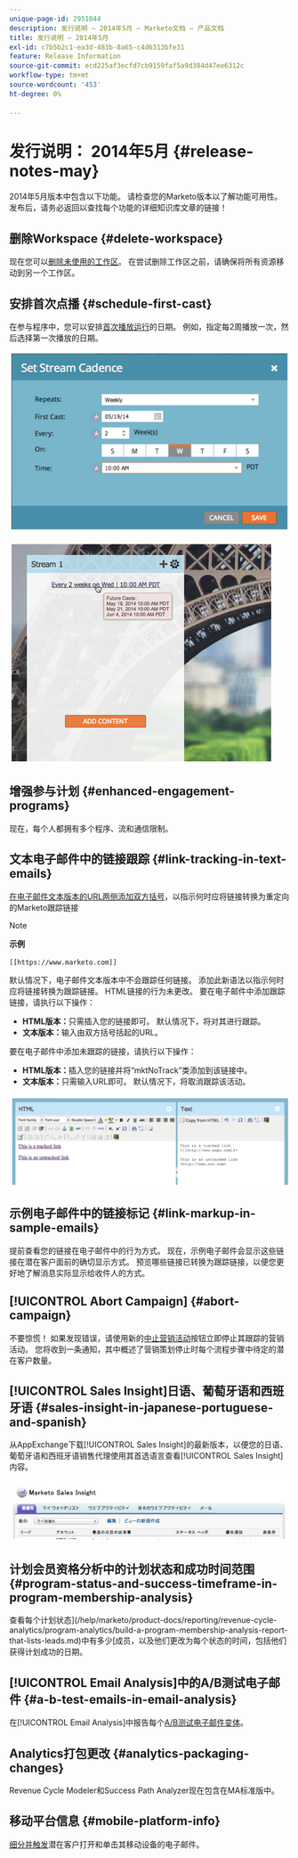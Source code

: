 ```yaml
---
unique-page-id: 2951044
description: 发行说明 — 2014年5月 — Marketo文档 — 产品文档
title: 发行说明 — 2014年5月
exl-id: c7b5b2c1-ea3d-483b-8a65-c4d6313bfe31
feature: Release Information
source-git-commit: ecd225af3ecfd7cb9159faf5a9d384d47ee6312c
workflow-type: tm+mt
source-wordcount: '453'
ht-degree: 0%

---
```


# 发行说明： 2014年5月 {#release-notes-may}

2014年5月版本中包含以下功能。 请检查您的Marketo版本以了解功能可用性。 发布后，请务必返回以查找每个功能的详细知识库文章的链接！

## 删除Workspace {#delete-workspace}

现在您可以[删除未使用的工作区](/help/marketo/product-docs/administration/workspaces-and-person-partitions/delete-a-workspace.md)。 在尝试删除工作区之前，请确保将所有资源移动到另一个工作区。

## 安排首次点播 {#schedule-first-cast}

在参与程序中，您可以安排[首次播放运行](/help/marketo/product-docs/email-marketing/drip-nurturing/engagement-program-streams/set-stream-cadence.md)的日期。 例如，指定每2周播放一次，然后选择第一次播放的日期。

![](assets/image2014-9-22-11-3a57-3a36.png)

![](assets/image2014-9-22-11-3a57-3a54.png)

## 增强参与计划 {#enhanced-engagement-programs}

现在，每个人都拥有多个程序、流和通信限制。

## 文本电子邮件中的链接跟踪 {#link-tracking-in-text-emails}

[在电子邮件文本版本的URL两侧添加双方括号](/help/marketo/product-docs/email-marketing/general/functions-in-the-editor/add-tracked-links-to-a-text-email.md)，以指示何时应将链接转换为重定向的Marketo跟踪链接

>[!NOTE]
>
>**示例**
>
>`[[https://www.marketo.com]]`

默认情况下，电子邮件文本版本中不会跟踪任何链接。 添加此新语法以指示何时应将链接转换为跟踪链接。 HTML链接的行为未更改。  要在电子邮件中添加跟踪链接，请执行以下操作：

* **HTML版本：**&#x200B;只需插入您的链接即可。 默认情况下，将对其进行跟踪。
* **文本版本：**&#x200B;输入由双方括号括起的URL。

要在电子邮件中添加未跟踪的链接，请执行以下操作：

* **HTML版本：**&#x200B;插入您的链接并将“mktNoTrack”类添加到该链接中。
* **文本版本：**&#x200B;只需输入URL即可。 默认情况下，将取消跟踪该活动。

![](assets/image2014-9-22-12-3a1-3a34.png)

## 示例电子邮件中的链接标记 {#link-markup-in-sample-emails}

提前查看您的链接在电子邮件中的行为方式。 现在，示例电子邮件会显示这些链接在潜在客户面前的确切显示方式。 预览哪些链接已转换为跟踪链接，以便您更好地了解消息实际显示给收件人的方式。

## [!UICONTROL Abort Campaign] {#abort-campaign}

不要惊慌！ 如果发现错误，请使用新的[中止营销活动](/help/marketo/product-docs/core-marketo-concepts/smart-campaigns/using-smart-campaigns/abort-a-smart-campaign.md)按钮立即停止其跟踪的营销活动。 您将收到一条通知，其中概述了营销策划停止时每个流程步骤中待定的潜在客户数量。

## [!UICONTROL Sales Insight]日语、葡萄牙语和西班牙语 {#sales-insight-in-japanese-portuguese-and-spanish}

从AppExchange下载[!UICONTROL Sales Insight]的最新版本，以便您的日语、葡萄牙语和西班牙语销售代理使用其首选语言查看[!UICONTROL Sales Insight]内容。

![](assets/image2014-9-22-12-3a2-3a12.png)

## 计划会员资格分析中的计划状态和成功时间范围 {#program-status-and-success-timeframe-in-program-membership-analysis}

查看每个计划状态](/help/marketo/product-docs/reporting/revenue-cycle-analytics/program-analytics/build-a-program-membership-analysis-report-that-lists-leads.md)中有多少[成员，以及他们更改为每个状态的时间，包括他们获得计划成功的日期。

## [!UICONTROL Email Analysis]中的A/B测试电子邮件 {#a-b-test-emails-in-email-analysis}

在[!UICONTROL Email Analysis]中报告每个[A/B测试电子邮件变体](/help/marketo/product-docs/reporting/revenue-cycle-analytics/email-analysis/build-an-email-analysis-report-that-shows-program-information.md)。

## Analytics打包更改 {#analytics-packaging-changes}

Revenue Cycle Modeler和Success Path Analyzer现在包含在MA标准版中。

## 移动平台信息 {#mobile-platform-info}

[细分并触发](/help/marketo/product-docs/reporting/basic-reporting/report-activity/build-a-people-performance-report-with-mobile-platform-columns.md)潜在客户打开和单击其移动设备的电子邮件。
